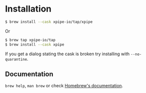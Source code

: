 # Installation

```sh
$ brew install --cask xpipe-io/tap/xpipe
```

Or

```sh
$ brew tap xpipe-io/tap
$ brew install --cask xpipe
```

If you get a dialog stating the cask is broken try installing with `--no-quarantine`.

## Documentation
`brew help`, `man brew` or check [Homebrew's documentation](https://docs.brew.sh).
